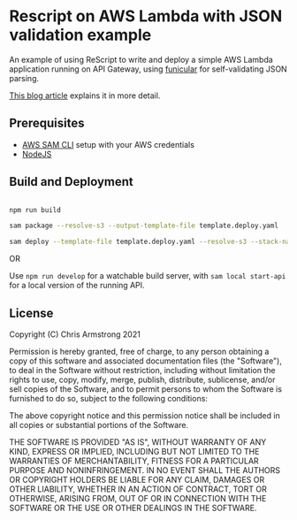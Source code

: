 # Rescript on AWS Lambda with JSON validation example

An example of using ReScript to write and deploy a simple AWS Lambda application running on API Gateway, using [funicular](https://github.com/chris-armstrong/funicular) for self-validating JSON parsing.

[This blog article](https://www.chrisarmstrong.dev/posts/type-safe-apis-with-rescript) explains it in more detail.

## Prerequisites

* [AWS SAM CLI](https://docs.aws.amazon.com/serverless-application-model/latest/developerguide/serverless-sam-cli-install.html) setup with your AWS credentials
* [NodeJS](https://www.nodejs.org/)

## Build and Deployment

```bash

npm run build

sam package --resolve-s3 --output-template-file template.deploy.yaml

sam deploy --template-file template.deploy.yaml --resolve-s3 --stack-name rescript-example --capabilities CAPABILITY_IAM
```

OR 

Use `npm run develop` for a watchable build server, with `sam local start-api` for a local version of the running API.

## License

Copyright (C) Chris Armstrong 2021

Permission is hereby granted, free of charge, to any person obtaining a copy of this software and associated documentation files (the "Software"), to deal in the Software without restriction, including without limitation the rights to use, copy, modify, merge, publish, distribute, sublicense, and/or sell copies of the Software, and to permit persons to whom the Software is furnished to do so, subject to the following conditions:

The above copyright notice and this permission notice shall be included in all copies or substantial portions of the Software.

THE SOFTWARE IS PROVIDED "AS IS", WITHOUT WARRANTY OF ANY KIND, EXPRESS OR IMPLIED, INCLUDING BUT NOT LIMITED TO THE WARRANTIES OF MERCHANTABILITY, FITNESS FOR A PARTICULAR PURPOSE AND NONINFRINGEMENT. IN NO EVENT SHALL THE AUTHORS OR COPYRIGHT HOLDERS BE LIABLE FOR ANY CLAIM, DAMAGES OR OTHER LIABILITY, WHETHER IN AN ACTION OF CONTRACT, TORT OR OTHERWISE, ARISING FROM, OUT OF OR IN CONNECTION WITH THE SOFTWARE OR THE USE OR OTHER DEALINGS IN THE SOFTWARE.
